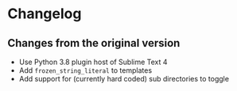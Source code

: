 # Changelog

## Changes from the original version
* Use Python 3.8 plugin host of Sublime Text 4
* Add  `frozen_string_literal` to templates
* Add support for (currently hard coded) sub directories to toggle